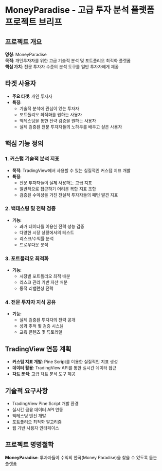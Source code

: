 # MoneyParadise - 고급 투자 분석 플랫폼 프로젝트 브리프

## 프로젝트 개요
**명칭**: MoneyParadise  
**목적**: 개인투자자를 위한 고급 기술적 분석 및 포트폴리오 최적화 플랫폼  
**핵심 가치**: 전문 투자자 수준의 분석 도구를 일반 투자자에게 제공

## 타겟 사용자
- **주요 타겟**: 개인 투자자
- **특징**: 
  - 기술적 분석에 관심이 있는 투자자
  - 포트폴리오 최적화를 원하는 사용자
  - 백테스팅을 통한 전략 검증을 원하는 사용자
  - 실제 검증된 전문 투자자들의 노하우를 배우고 싶은 사용자

## 핵심 기능 정의

### 1. 커스텀 기술적 분석 지표
- **목적**: TradingView에서 사용할 수 있는 실질적인 커스텀 지표 개발
- **특징**:
  - 전문 투자자들이 실제 사용하는 고급 지표
  - 일반적으로 접근하기 어려운 복합 지표 조합
  - 검증된 수익성을 가진 전설적 투자자들의 패턴 발견 지표

### 2. 백테스팅 및 전략 검증
- **기능**:
  - 과거 데이터를 이용한 전략 성능 검증
  - 다양한 시장 상황에서의 테스트
  - 리스크/수익률 분석
  - 드로우다운 분석

### 3. 포트폴리오 최적화
- **기능**:
  - 시장별 포트폴리오 최적 배분
  - 리스크 관리 기반 자산 배분
  - 동적 리밸런싱 전략

### 4. 전문 투자자 지식 공유
- **기능**:
  - 실제 검증된 투자자의 전략 공개
  - 성과 추적 및 검증 시스템
  - 교육 콘텐츠 및 튜토리얼

## TradingView 연동 계획
- **커스텀 지표 개발**: Pine Script를 이용한 실질적인 지표 생성
- **데이터 활용**: TradingView API를 통한 실시간 데이터 접근
- **차트 분석**: 고급 차트 분석 도구 제공

## 기술적 요구사항
- TradingView Pine Script 개발 환경
- 실시간 금융 데이터 API 연동
- 백테스팅 엔진 개발
- 포트폴리오 최적화 알고리즘
- 웹 기반 사용자 인터페이스

## 프로젝트 명명철학
**MoneyParadise**: 투자자들이 수익의 천국(Money Paradise)을 찾을 수 있도록 돕는 플랫폼
